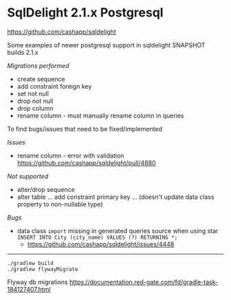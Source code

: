 # SqlDelight 2.1.x Postgresql

https://github.com/cashapp/sqldelight

Some examples of newer postgresql support in sqldelight SNAPSHOT builds 2.1.x

*Migrations performed*
* create sequence
* add constraint foreign key
* set not null
* drop not null
* drop column
* rename column - must manually rename column in queries

To find bugs/issues that need to be fixed/implemented

*Issues*
* rename column - error with validation https://github.com/cashapp/sqldelight/pull/4880

*Not supported*
* alter/drop sequence
* alter table ... add constraint primary key ... (doesn't update data class property to non-nullable type)

*Bugs*
* data class `import` missing in generated queries source when using star `INSERT INTO City (city_name) VALUES (?) RETURNING *;`
  * https://github.com/cashapp/sqldelight/issues/4448

----

```shell
./gradlew build
./gradlew flywayMigrate
```

Flyway db migrations
https://documentation.red-gate.com/fd/gradle-task-184127407.html
